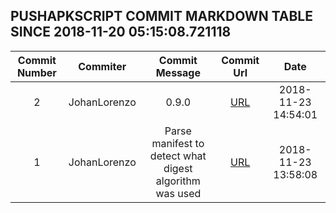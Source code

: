 ## PUSHAPKSCRIPT COMMIT MARKDOWN TABLE SINCE 2018-11-20 05:15:08.721118

| Commit Number | Commiter | Commit Message | Commit Url | Date | 
|:---:|:----:|:----------------------------------:|:------:|:----:| 
|2|JohanLorenzo|0.9.0|[URL](https://github.com/mozilla-releng/pushapkscript/commit/58b5746152105b09751139192ac63f89486b664b)|2018-11-23 14:54:01
|1|JohanLorenzo|Parse manifest to detect what digest algorithm was used|[URL](https://github.com/mozilla-releng/pushapkscript/commit/c783b80979156bf3cb2c78369dce300e2f76e5b6)|2018-11-23 13:58:08


